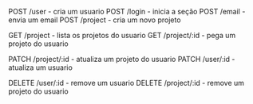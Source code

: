 POST /user - cria um usuario
POST /login - inicia a seção
POST /email - envia um email
POST /project - cria um novo projeto

GET /project - lista os projetos do usuario
GET /project/:id - pega um projeto do usuario

PATCH /project/:id - atualiza um projeto do usuario
PATCH /user/:id - atualiza um usuario

DELETE /user/:id - remove um usuario
DELETE /project/:id - remove um projeto do usuario
